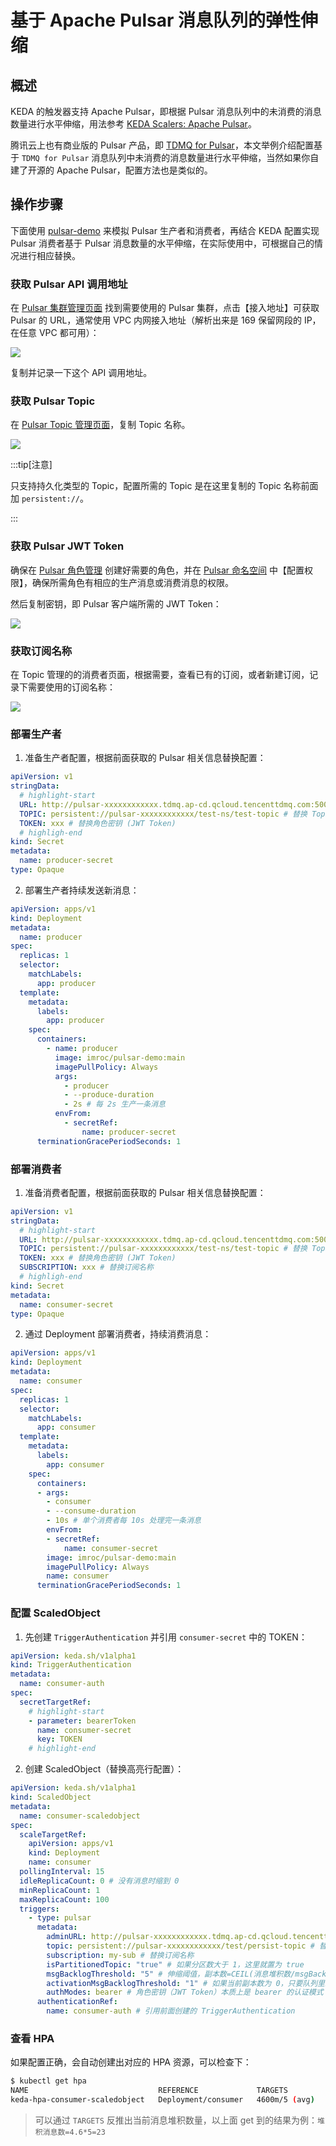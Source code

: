 # 基于 Apache Pulsar 消息队列的弹性伸缩

## 概述

KEDA 的触发器支持 Apache Pulsar，即根据 Pulsar 消息队列中的未消费的消息数量进行水平伸缩，用法参考 [KEDA Scalers: Apache Pulsar](https://keda.sh/docs/latest/scalers/pulsar/)。

腾讯云上也有商业版的 Pulsar 产品，即 [TDMQ for Pulsar](https://cloud.tencent.com/product/tpulsar)，本文举例介绍配置基于 `TDMQ for Pulsar` 消息队列中未消费的消息数量进行水平伸缩，当然如果你自建了开源的 Apache Pulsar，配置方法也是类似的。

## 操作步骤

下面使用 [pulsar-demo](https://github.com/imroc/pulsar-demo) 来模拟 Pulsar 生产者和消费者，再结合 KEDA 配置实现 Pulsar 消费者基于 Pulsar 消息数量的水平伸缩，在实际使用中，可根据自己的情况进行相应替换。

### 获取 Pulsar API 调用地址

在 [Pulsar 集群管理页面](https://console.cloud.tencent.com/tdmq/cluster) 找到需要使用的 Pulsar 集群，点击【接入地址】可获取 Pulsar 的 URL，通常使用 VPC 内网接入地址（解析出来是 169 保留网段的 IP，在任意 VPC 都可用）：

![](https://image-host-1251893006.cos.ap-chengdu.myqcloud.com/2024%2F04%2F22%2F20240422164318.png)

复制并记录一下这个 API 调用地址。

### 获取 Pulsar Topic

在 [Pulsar Topic 管理页面](https://console.cloud.tencent.com/tdmq/topic)，复制 Topic 名称。

![](https://image-host-1251893006.cos.ap-chengdu.myqcloud.com/2024%2F04%2F22%2F20240422173032.png)

:::tip[注意]

只支持持久化类型的 Topic，配置所需的 Topic 是在这里复制的 Topic 名称前面加 `persistent://`。

:::

### 获取 Pulsar JWT Token

确保在 [Pulsar 角色管理](https://console.cloud.tencent.com/tdmq/role) 创建好需要的角色，并在 [Pulsar 命名空间](https://console.cloud.tencent.com/tdmq/env) 中【配置权限】，确保所需角色有相应的生产消息或消费消息的权限。

然后复制密钥，即 Pulsar 客户端所需的 JWT Token：

![](https://image-host-1251893006.cos.ap-chengdu.myqcloud.com/2024%2F04%2F22%2F20240422173700.png)

### 获取订阅名称

在 Topic 管理的的消费者页面，根据需要，查看已有的订阅，或者新建订阅，记录下需要使用的订阅名称：

![](https://image-host-1251893006.cos.ap-chengdu.myqcloud.com/2024%2F04%2F22%2F20240422174304.png)

### 部署生产者

1. 准备生产者配置，根据前面获取的 Pulsar 相关信息替换配置：
  ```yaml
  apiVersion: v1
  stringData:
    # highlight-start
    URL: http://pulsar-xxxxxxxxxxxx.tdmq.ap-cd.qcloud.tencenttdmq.com:5005 # 替换 API 调用地址
    TOPIC: persistent://pulsar-xxxxxxxxxxxx/test-ns/test-topic # 替换 Topic
    TOKEN: xxx # 替换角色密钥 (JWT Token)
    # highligh-end
  kind: Secret
  metadata:
    name: producer-secret
  type: Opaque
  ```
2. 部署生产者持续发送新消息：
  ```yaml
  apiVersion: apps/v1
  kind: Deployment
  metadata:
    name: producer
  spec:
    replicas: 1
    selector:
      matchLabels:
        app: producer
    template:
      metadata:
        labels:
          app: producer
      spec:
        containers:
          - name: producer
            image: imroc/pulsar-demo:main
            imagePullPolicy: Always
            args:
              - producer
              - --produce-duration
              - 2s # 每 2s 生产一条消息
            envFrom:
              - secretRef:
                  name: producer-secret
        terminationGracePeriodSeconds: 1
  ```

### 部署消费者

1. 准备消费者配置，根据前面获取的 Pulsar 相关信息替换配置：
  ```yaml
  apiVersion: v1
  stringData:
    # highlight-start
    URL: http://pulsar-xxxxxxxxxxxx.tdmq.ap-cd.qcloud.tencenttdmq.com:5005 # 替换 API 调用地址
    TOPIC: persistent://pulsar-xxxxxxxxxxxx/test-ns/test-topic # 替换 Topic
    TOKEN: xxx # 替换角色密钥 (JWT Token)
    SUBSCRIPTION: xxx # 替换订阅名称
    # highligh-end
  kind: Secret
  metadata:
    name: consumer-secret
  type: Opaque
  ```
2. 通过 Deployment 部署消费者，持续消费消息：
  ```yaml
  apiVersion: apps/v1
  kind: Deployment
  metadata:
    name: consumer
  spec:
    replicas: 1
    selector:
      matchLabels:
        app: consumer
    template:
      metadata:
        labels:
          app: consumer
      spec:
        containers:
        - args:
          - consumer
          - --consume-duration
          - 10s # 单个消费者每 10s 处理完一条消息
          envFrom:
          - secretRef:
              name: consumer-secret
          image: imroc/pulsar-demo:main
          imagePullPolicy: Always
          name: consumer
        terminationGracePeriodSeconds: 1
  ```

### 配置 ScaledObject

1. 先创建 `TriggerAuthentication` 并引用 `consumer-secret` 中的 TOKEN：
  ```yaml
  apiVersion: keda.sh/v1alpha1
  kind: TriggerAuthentication
  metadata:
    name: consumer-auth
  spec:
    secretTargetRef:
      # highlight-start
      - parameter: bearerToken
        name: consumer-secret
        key: TOKEN
      # highlight-end
  ```
2. 创建 ScaledObject（替换高亮行配置）：
  ```yaml
  apiVersion: keda.sh/v1alpha1
  kind: ScaledObject
  metadata:
    name: consumer-scaledobject
  spec:
    scaleTargetRef:
      apiVersion: apps/v1
      kind: Deployment
      name: consumer
    pollingInterval: 15
    idleReplicaCount: 0 # 没有消息时缩到 0
    minReplicaCount: 1
    maxReplicaCount: 100
    triggers:
      - type: pulsar
        metadata:
          adminURL: http://pulsar-xxxxxxxxxxxx.tdmq.ap-cd.qcloud.tencenttdmq.com:5005 # 替换 API 调用地址
          topic: persistent://pulsar-xxxxxxxxxxxx/test/persist-topic # 替换 Topic
          subscription: my-sub # 替换订阅名称
          isPartitionedTopic: "true" # 如果分区数大于 1，这里就置为 true
          msgBacklogThreshold: "5" # 伸缩阈值，副本数=CEIL(消息堆积数/msgBacklogThreshold)
          activationMsgBacklogThreshold: "1" # 如果当前副本数为 0，只要队列里来新消息了，就将副本置为 1 并启用伸缩
          authModes: bearer # 角色密钥（JWT Token）本质上是 bearer 的认证模式
        authenticationRef:
          name: consumer-auth # 引用前面创建的 TriggerAuthentication
  ```

### 查看 HPA

如果配置正确，会自动创建出对应的 HPA 资源，可以检查下：

```bash
$ kubectl get hpa
NAME                             REFERENCE             TARGETS         MINPODS   MAXPODS   REPLICAS   AGE
keda-hpa-consumer-scaledobject   Deployment/consumer   4600m/5 (avg)   1         10        5          31m
```

> 可以通过 `TARGETS` 反推出当前消息堆积数量，以上面 get 到的结果为例：`堆积消息数=4.6*5=23`
